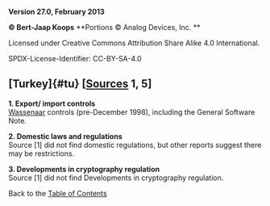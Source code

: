 **Version 27.0, February 2013**

**© Bert-Jaap Koops**
**Portions © Analog Devices, Inc. **  

Licensed under Creative Commons Attribution Share Alike 4.0 International.

SPDX-License-Identifier: CC-BY-SA-4.0

## [Turkey]{#tu} \[[Sources](cls-srce.htm) 1, 5\]

**1. Export/ import controls**\
[Wassenaar](#co) controls (pre-December 1998), including the General
Software Note.

**2. Domestic laws and regulations**\
Source \[1\] did not find domestic regulations, but other reports
suggest there may be restrictions.

**3. Developments in cryptography regulation**\
Source \[1\] did not find Developments in cryptography regulation.

Back to the [Table of Contents](index.html#toc)
